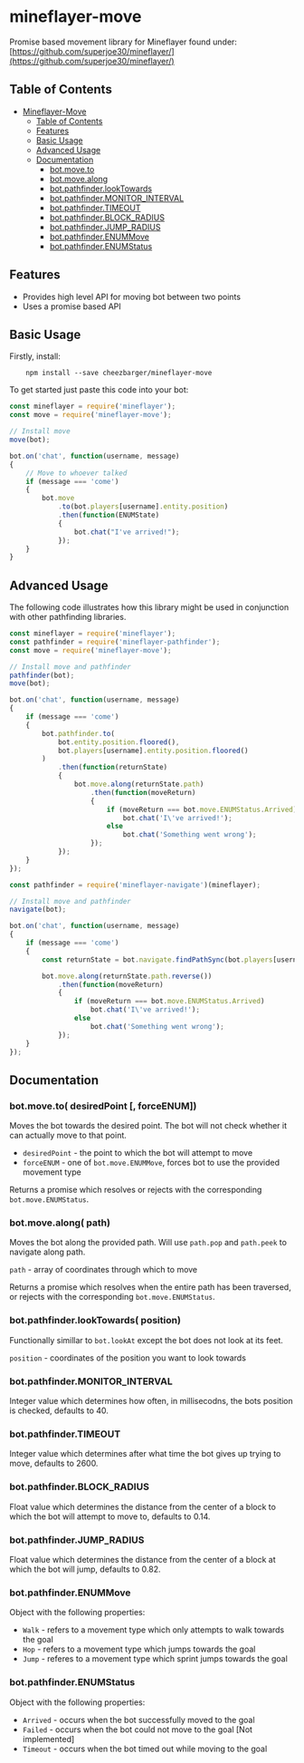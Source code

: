 # mineflayer-move

Promise based movement library for Mineflayer found under: [https://github.com/superjoe30/mineflayer/](https://github.com/superjoe30/mineflayer/)

## Table of Contents
- [Mineflayer-Move](#mineflayer-move)
    - [Table of Contents](#table-of-contents)
    - [Features](#features)
    - [Basic Usage](#basic-usage)
    - [Advanced Usage](#advanced-usage)
    - [Documentation](#documentation)
        - [bot.move.to](#botmoveto-desiredpoint--forceenum)
        - [bot.move.along](#botmovealong-path)
        - [bot.pathfinder.lookTowards](#botpathfinderlooktowards-position)
        - [bot.pathfinder.MONITOR_INTERVAL](#botpathfindermonitor_interval-position)
        - [bot.pathfinder.TIMEOUT](#botpathfindertimeout)
        - [bot.pathfinder.BLOCK_RADIUS](#botpathfinderblock_radius)
        - [bot.pathfinder.JUMP_RADIUS](#botpathfinderjump_radius)
        - [bot.pathfinder.ENUMMove](#botpathfinderenummove)
        - [bot.pathfinder.ENUMStatus](#botpathfinderenumstatus)

## Features

* Provides high level API for moving bot between two points
* Uses a promise based API

## Basic Usage

Firstly, install:
```
    npm install --save cheezbarger/mineflayer-move
```

To get started just paste this code into your bot:
```js
const mineflayer = require('mineflayer');
const move = require('mineflayer-move');

// Install move
move(bot);

bot.on('chat', function(username, message)
{
    // Move to whoever talked
    if (message === 'come')
    {
        bot.move
            .to(bot.players[username].entity.position)
            .then(function(ENUMState)
            {
                bot.chat("I've arrived!");
            });
    }
}
```

## Advanced Usage

The following code illustrates how this library might be used in conjunction with other pathfinding libraries.
```js
const mineflayer = require('mineflayer');
const pathfinder = require('mineflayer-pathfinder');
const move = require('mineflayer-move');

// Install move and pathfinder
pathfinder(bot);
move(bot);

bot.on('chat', function(username, message)
{
    if (message === 'come')
    {
        bot.pathfinder.to(
            bot.entity.position.floored(),
            bot.players[username].entity.position.floored()
        )
            .then(function(returnState)
            {
                bot.move.along(returnState.path)
                    .then(function(moveReturn)
                    {
                        if (moveReturn === bot.move.ENUMStatus.Arrived)
                            bot.chat('I\'ve arrived!');
                        else
                            bot.chat('Something went wrong');
                    });
            });
    }
});
```

```js
const pathfinder = require('mineflayer-navigate')(mineflayer);

// Install move and pathfinder
navigate(bot);

bot.on('chat', function(username, message)
{
    if (message === 'come')
    {
        const returnState = bot.navigate.findPathSync(bot.players[username].entity.position);

        bot.move.along(returnState.path.reverse())
            .then(function(moveReturn)
            {
                if (moveReturn === bot.move.ENUMStatus.Arrived)
                    bot.chat('I\'ve arrived!');
                else
                    bot.chat('Something went wrong');
            });
    }
});
```

## Documentation

### bot.move.to( desiredPoint [, forceENUM])
Moves the bot towards the desired point. The bot will not check whether it can actually move to that point.

* `desiredPoint` - the point to which the bot will attempt to move
* `forceENUM` - one of `bot.move.ENUMMove`, forces bot to use the provided movement type

Returns a promise which resolves or rejects with the corresponding `bot.move.ENUMStatus`.

### bot.move.along( path)
Moves the bot along the provided path. Will use `path.pop` and `path.peek` to navigate along path.

`path` - array of coordinates through which to move

Returns a promise which resolves when the entire path has been traversed, or rejects with the corresponding `bot.move.ENUMStatus`.

### bot.pathfinder.lookTowards( position)
Functionally simillar to `bot.lookAt` except the bot does not look at its feet.

`position` - coordinates of the position you want to look towards

### bot.pathfinder.MONITOR_INTERVAL
Integer value which determines how often, in millisecodns, the bots position is checked, defaults to 40.

### bot.pathfinder.TIMEOUT
Integer value which determines after what time the bot gives up trying to move, defaults to 2600.

### bot.pathfinder.BLOCK_RADIUS
Float value which determines the distance from the center of a block to which the bot will attempt to move to, defaults to 0.14.

### bot.pathfinder.JUMP_RADIUS
Float value which determines the distance from the center of a block at which the bot will jump, defaults to 0.82.

### bot.pathfinder.ENUMMove
Object with the following properties:
* `Walk` - refers to a movement type which only attempts to walk towards the goal
* `Hop` - refers to a movement type which jumps towards the goal
* `Jump` - referes to a movement type which sprint jumps towards the goal

### bot.pathfinder.ENUMStatus
Object with the following properties:
* `Arrived` - occurs when the bot successfully moved to the goal
* `Failed` - occurs when the bot could not move to the goal \[Not implemented]
* `Timeout` - occurs when the bot timed out while moving to the goal
